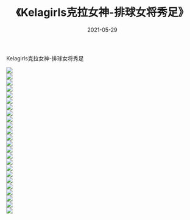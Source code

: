 ﻿---
layout: post
title:  《Kelagirls克拉女神-排球女将秀足》
date:   2021-05-29
img: http://img.660000.xyz/Sharelink/网络美图/2021/Kelagirls克拉女神-排球女将秀足/000.jpg
categories: [美女, 清纯, 唯美]
---

Kelagirls克拉女神-排球女将秀足

  ![](http://img.660000.xyz/Sharelink/网络美图/2021/Kelagirls克拉女神-排球女将秀足/001.jpg) <br> ![](http://img.660000.xyz/Sharelink/网络美图/2021/Kelagirls克拉女神-排球女将秀足/002.jpg) <br> ![](http://img.660000.xyz/Sharelink/网络美图/2021/Kelagirls克拉女神-排球女将秀足/003.jpg) <br> ![](http://img.660000.xyz/Sharelink/网络美图/2021/Kelagirls克拉女神-排球女将秀足/004.jpg) <br> ![](http://img.660000.xyz/Sharelink/网络美图/2021/Kelagirls克拉女神-排球女将秀足/005.jpg) <br> ![](http://img.660000.xyz/Sharelink/网络美图/2021/Kelagirls克拉女神-排球女将秀足/006.jpg) <br> ![](http://img.660000.xyz/Sharelink/网络美图/2021/Kelagirls克拉女神-排球女将秀足/007.jpg) <br> ![](http://img.660000.xyz/Sharelink/网络美图/2021/Kelagirls克拉女神-排球女将秀足/008.jpg) <br> ![](http://img.660000.xyz/Sharelink/网络美图/2021/Kelagirls克拉女神-排球女将秀足/009.jpg) <br> ![](http://img.660000.xyz/Sharelink/网络美图/2021/Kelagirls克拉女神-排球女将秀足/010.jpg) <br> ![](http://img.660000.xyz/Sharelink/网络美图/2021/Kelagirls克拉女神-排球女将秀足/011.jpg) <br> ![](http://img.660000.xyz/Sharelink/网络美图/2021/Kelagirls克拉女神-排球女将秀足/012.jpg) <br> ![](http://img.660000.xyz/Sharelink/网络美图/2021/Kelagirls克拉女神-排球女将秀足/013.jpg) <br> ![](http://img.660000.xyz/Sharelink/网络美图/2021/Kelagirls克拉女神-排球女将秀足/014.jpg) <br> ![](http://img.660000.xyz/Sharelink/网络美图/2021/Kelagirls克拉女神-排球女将秀足/015.jpg) <br> ![](http://img.660000.xyz/Sharelink/网络美图/2021/Kelagirls克拉女神-排球女将秀足/016.jpg) <br> ![](http://img.660000.xyz/Sharelink/网络美图/2021/Kelagirls克拉女神-排球女将秀足/017.jpg) <br> ![](http://img.660000.xyz/Sharelink/网络美图/2021/Kelagirls克拉女神-排球女将秀足/018.jpg) <br> ![](http://img.660000.xyz/Sharelink/网络美图/2021/Kelagirls克拉女神-排球女将秀足/019.jpg) <br> ![](http://img.660000.xyz/Sharelink/网络美图/2021/Kelagirls克拉女神-排球女将秀足/020.jpg) <br> ![](http://img.660000.xyz/Sharelink/网络美图/2021/Kelagirls克拉女神-排球女将秀足/021.jpg) <br> ![](http://img.660000.xyz/Sharelink/网络美图/2021/Kelagirls克拉女神-排球女将秀足/022.jpg) <br> ![](http://img.660000.xyz/Sharelink/网络美图/2021/Kelagirls克拉女神-排球女将秀足/023.jpg) <br> ![](http://img.660000.xyz/Sharelink/网络美图/2021/Kelagirls克拉女神-排球女将秀足/024.jpg) <br>